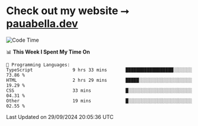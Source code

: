 # Check out my website ⭢ [pauabella.dev](https://pauabella.dev)

<!--START_SECTION:waka-->
![Code Time](http://img.shields.io/badge/Code%20Time-3%2C754%20hrs%2044%20mins-blue)

📊 **This Week I Spent My Time On** 

```text
💬 Programming Languages: 
TypeScript               9 hrs 33 mins       ██████████████████░░░░░░░   73.86 % 
HTML                     2 hrs 29 mins       █████░░░░░░░░░░░░░░░░░░░░   19.29 % 
CSS                      33 mins             █░░░░░░░░░░░░░░░░░░░░░░░░   04.31 % 
Other                    19 mins             █░░░░░░░░░░░░░░░░░░░░░░░░   02.55 % 
```


 Last Updated on 29/09/2024 20:05:36 UTC
<!--END_SECTION:waka-->
